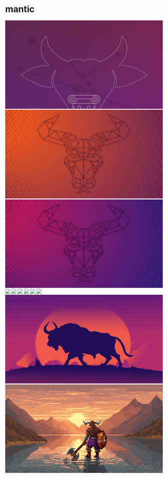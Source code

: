# mantic

<img src=https://raw.githubusercontent.com/azzamsa/ubuntu-wallpapers/main/curated/mantic/Bane_of_theseus_by_aprisk.png>

<img src=https://raw.githubusercontent.com/azzamsa/ubuntu-wallpapers/main/curated/mantic/Bodacious_bovine_by_oklopfer_light.png>

<img src=https://raw.githubusercontent.com/azzamsa/ubuntu-wallpapers/main/curated/mantic/Bodacious_bovine_by_oklopfer_dark.png>

<img src=https://raw.githubusercontent.com/azzamsa/ubuntu-wallpapers/main/curated/mantic/Haukelivegen_norway_by_madsrh.png>

<img src=https://raw.githubusercontent.com/azzamsa/ubuntu-wallpapers/main/curated/mantic/Mantic_maze_by_motaymour.png>

<img src=https://raw.githubusercontent.com/azzamsa/ubuntu-wallpapers/main/curated/mantic/Milkyway_by_mizuno_as.png>

<img src=https://raw.githubusercontent.com/azzamsa/ubuntu-wallpapers/main/curated/mantic/Minotaur_by_gixo_light.png>

<img src=https://raw.githubusercontent.com/azzamsa/ubuntu-wallpapers/main/curated/mantic/Minotaur_by_gixo_dark.png>

<img src=https://raw.githubusercontent.com/azzamsa/ubuntu-wallpapers/main/curated/mantic/Minotaur_papercut_by_sbutcher.png>

<img src=https://raw.githubusercontent.com/azzamsa/ubuntu-wallpapers/main/curated/mantic/Mountain_king_by_seashxlls.png>

<img src=https://raw.githubusercontent.com/azzamsa/ubuntu-wallpapers/main/curated/mantic/Ubuntu_warrior_by_jt05.png>

